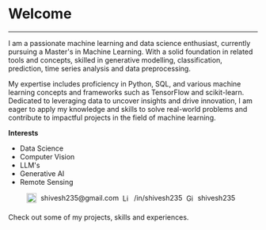 # Welcome
---

I am a passionate machine learning and data science enthusiast, currently pursuing a Master's in Machine Learning. With a solid foundation in related tools and concepts, skilled in generative modelling, classification, prediction, time series analysis and data preprocessing. 

My expertise includes proficiency in Python, SQL, and various machine learning concepts and frameworks such as TensorFlow and scikit-learn. Dedicated to leveraging data to uncover insights and drive innovation, I am eager to apply my knowledge and skills to solve real-world problems and contribute to impactful projects in the field of machine learning.


**Interests**

* Data Science
* Computer Vision
* LLM's
* Generative AI
* Remote Sensing

<div style="display: flex; align-items: center; justify-content: center; margin-bottom: 20px;">

<a href="mailto:your-shivesh235@example.com" style="display: flex; align-items: center; text-decoration: none;">
    <img src="https://upload.wikimedia.org/wikipedia/commons/7/7e/Gmail_icon_%282020%29.svg" alt="Email" width="20" style="margin-right: 0.5rem;">shivesh235@gmail.com&nbsp;&nbsp;
    <!-- Email&nbsp;&nbsp&nbsp;&nbsp -->
</a>

<a href="https://www.linkedin.com/in/shivesh235" style="display: flex; align-items: center; text-decoration: none;">
    <img src="https://upload.wikimedia.org/wikipedia/commons/c/ca/LinkedIn_logo_initials.png" alt="LinkedIn" width="15" style="margin-right: 0.5rem;">/in/shivesh235&nbsp;&nbsp;
</a>

<a href="https://github.com/shivesh235" style="display: flex; align-items: center; text-decoration: none;">
    <img src="https://github.githubassets.com/images/modules/logos_page/GitHub-Mark.png" alt="Github" width="15" style="margin-right: 0.5rem">shivesh235&nbsp;&nbsp;
</a>

</div>


Check out some of my projects, skills and experiences.

```{tableofcontents}
```
